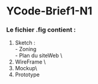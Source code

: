 # YCode-Brief1-N1

### Le fichier .fig contient :

1. Sketch :\
          - Zoning \
          - Plan du siteWeb \
2. WireFrame \
3. Mockup\
4. Prototype

